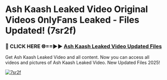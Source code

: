 # Ash Kaash Leaked Video Original Videos 0nlyFans Leaked - Files Updated! (7sr2f)

<h3>🔴 CLICK HERE 🌐==►► <a href="https://tinyurl.com/2jnfzry5" rel="nofollow">Ash Kaash Leaked Video Updated Files</a></h3>

Get Ash Kaash Leaked Video and all content. Now you can access all videos and pictures of Ash Kaash Leaked Video. New Updated Files 2025!

[![7sr2f](https://i.imgur.com/GyGTBgg.gif)](https://tinyurl.com/2jnfzry5)
